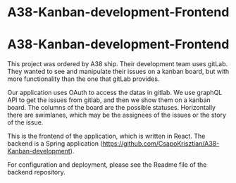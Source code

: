 # A38-Kanban-development-Frontend

# A38-Kanban-development-Frontend

This project was ordered by A38 ship. Their development team uses gitLab. They wanted to see and manipulate their issues on a kanban board, but with more functionality than the one that gitLab provides.

Our application uses OAuth to access the datas in gitlab. We use graphQL API to get the issues from gitlab, and then we show them on a kanban board. The columns of the board are the possible statuses. Horizontally there are swimlanes, which may be the assignees of the issues or the story of the issue.

This is the frontend of the application, which is written in React.
The backend is a Spring application (https://github.com/CsapoKrisztian/A38-Kanban-development).


For configuration and deployment, please see the Readme file of the backend repository.
